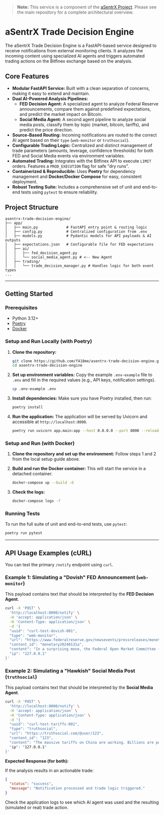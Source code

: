 

> **Note:** This service is a component of the [aSentrX Project](https://github.com/f418me/aSentrX). Please see the main repository for a complete architectural overview.

# aSentrX Trade Decision Engine

The aSentrX Trade Decision Engine is a FastAPI-based service designed to receive notifications from external monitoring clients. It analyzes the incoming content using specialized AI agents and triggers automated trading actions on the Bitfinex exchange based on the analysis.

## Core Features

-   **Modular FastAPI Service:** Built with a clean separation of concerns, making it easy to extend and maintain.
-   **Dual AI-Powered Analysis Pipelines:**
    -   **FED Decision Agent:** A specialized agent to analyze Federal Reserve announcements, compare them against predefined expectations, and predict the market impact on Bitcoin.
    -   **Social Media Agent:** A second agent pipeline to analyze social media posts, classify them by topic (market, bitcoin, tariffs), and predict the price direction.
-   **Source-Based Routing:** Incoming notifications are routed to the correct AI agent based on their `type` (`web-monitor` or `truthsocial`).
-   **Configurable Trading Logic:** Centralized and distinct management of trade parameters (amounts, leverage, confidence thresholds) for both FED and Social Media events via environment variables.
-   **Automated Trading:** Integrates with the Bitfinex API to execute `LIMIT` orders. Features a `PROD_EXECUTION` flag for safe "dry runs".
-   **Containerized & Reproducible:** Uses **Poetry** for dependency management and **Docker/Docker Compose** for easy, consistent deployment.
-   **Robust Testing Suite:** Includes a comprehensive set of unit and end-to-end tests using `pytest` to ensure reliability.

## Project Structure

```
asentrx-trade-decision-engine/
├── app/
│   ├── main.py             # FastAPI entry point & routing logic
│   ├── config.py           # Centralized configuration from .env
│   ├── models.py           # Pydantic models for API payloads & AI outputs
│   ├── expectations.json   # Configurable file for FED expectations
│   ├── ai/
│   │   ├── fed_decision_agent.py
│   │   └── social_media_agent.py # <-- New Agent
│   ├── trading/
│   │   └── trade_decision_manager.py # Handles logic for both event types
...
```

---

## Getting Started

### Prerequisites

-   Python 3.12+
-   [Poetry](https://python-poetry.org/docs/#installation)
-   [Docker](https://www.docker.com/products/docker-desktop/)

### Setup and Run Locally (with Poetry)

1.  **Clone the repository:**
    ```bash
    git clone https://github.com/f418me/asentrx-trade-decision-engine.git
    cd asentrx-trade-decision-engine
    ```

2.  **Set up environment variables:**
    Copy the example `.env-example` file to `.env` and fill in the required values (e.g., API keys, notification settings).
    ```bash
    cp .env-example .env
    ```

3.  **Install dependencies:**
    Make sure you have Poetry installed, then run:
    ```bash
    poetry install
    ```

4.  **Run the application:**
    The application will be served by Uvicorn and accessible at `http://localhost:8000`.
    ```bash
    poetry run uvicorn app.main:app --host 0.0.0.0 --port 8000 --reload
    ```

### Setup and Run (with Docker)

1.  **Clone the repository and set up the environment:**
    Follow steps 1 and 2 from the local setup guide above.

2.  **Build and run the Docker container:**
    This will start the service in a detached container.
    ```bash
    docker-compose up --build -d
    ```

3.  **Check the logs:**
    ```bash
    docker-compose logs -f
    ```

### Running Tests

To run the full suite of unit and end-to-end tests, use `pytest`:
```bash
poetry run pytest
```

---

## API Usage Examples (cURL)

You can test the primary `/notify` endpoint using `curl`.

### Example 1: Simulating a "Dovish" FED Announcement (`web-monitor`)

This payload contains text that should be interpreted by the **FED Decision Agent**.

```bash
curl -X 'POST' \
  'http://localhost:8000/notify' \
  -H 'accept: application/json' \
  -H 'Content-Type: application/json' \
  -d '{
  "uuid": "curl-test-dovish-001",
  "type": "web-monitor",
  "url": "https://www.federalreserve.gov/newsevents/pressreleases/monetary20240131a.htm",
  "content_id": "monetary20240131a",
  "content": "In a surprising move, the Federal Open Market Committee (FOMC) announced today they will not only hold interest rates steady but also signaled a potential rate cut sooner than anticipated. Chairman Powell mentioned concerns about slowing economic growth, suggesting a more accommodative monetary policy is necessary.",
  "ip": "127.0.0.1"
}'
```

### Example 2: Simulating a "Hawkish" Social Media Post (`truthsocial`)

This payload contains text that should be interpreted by the **Social Media Agent**.

```bash
curl -X 'POST' \
  'http://localhost:8000/notify' \
  -H 'accept: application/json' \
  -H 'Content-Type: application/json' \
  -d '{
  "uuid": "curl-test-tariffs-001",
  "type": "truthsocial",
  "url": "https://truthsocial.com/@user/123",
  "content_id": "123",
  "content": "The massive tariffs on China are working. Billions are pouring into our treasury. We will be forced to increase them even further if they don't start playing fair. AMERICA FIRST!",
  "ip": "127.0.0.1"
}'
```

**Expected Response (for both):**

If the analysis results in an actionable trade:
```json
{
  "status": "success",
  "message": "Notification processed and trade logic triggered."
}
```
Check the application logs to see which AI agent was used and the resulting (simulated or real) trade action.
